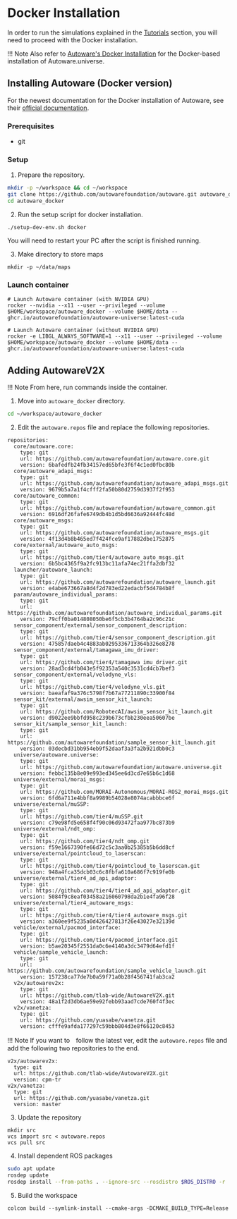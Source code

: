 # Docker Installation

In order to run the simulations explained in the [Tutorials](/tutorials) section, you will need to proceed with the Docker installation.

!!! Note
    Also refer to [Autoware's Docker Installation](https://autowarefoundation.github.io/autoware-documentation/main/installation/autoware/docker-installation/) for the Docker-based installation of Autoware.universe.

## Installing Autoware (Docker version)

For the newest documentation for the Docker installation of Autoware, see their [official documentation](https://autowarefoundation.github.io/autoware-documentation/main/installation/autoware/docker-installation/).

### Prerequisites
- git

### Setup

1. Prepare the repository.
```bash
mkdir -p ~/workspace && cd ~/workspace
git clone https://github.com/autowarefoundation/autoware.git autoware_docker
cd autoware_docker
```

2. Run the setup script for docker installation.
```
./setup-dev-env.sh docker
```
You will need to restart your PC after the script is finished running.

3. Make directory to store maps
```
mkdir -p ~/data/maps
```


### Launch container
```
# Launch Autoware container (with NVIDIA GPU)
rocker --nvidia --x11 --user --privileged --volume $HOME/workspace/autoware_docker --volume $HOME/data -- ghcr.io/autowarefoundation/autoware-universe:latest-cuda

# Launch Autoware container (without NVIDIA GPU)
rocker -e LIBGL_ALWAYS_SOFTWARE=1 --x11 --user --privileged --volume $HOME/workspace/autoware_docker --volume $HOME/data -- ghcr.io/autowarefoundation/autoware-universe:latest-cuda
```

## Adding AutowareV2X

!!! Note
    From here, run commands inside the container.

1. Move into `autoware_docker` directory.
```bash
cd ~/workspace/autoware_docker
```

2. Edit the `autoware.repos` file and replace the following repositories.
```
repositories:
  core/autoware.core:
    type: git
    url: https://github.com/autowarefoundation/autoware.core.git
    version: 6bafedfb24fb34157ed65bfe3f6f4c1ed0fbc80b
  core/autoware_adapi_msgs:
    type: git
    url: https://github.com/autowarefoundation/autoware_adapi_msgs.git
    version: 9679b5a7a1f4cfff2fa50b80d2759d3937f2f953
  core/autoware_common:
    type: git
    url: https://github.com/autowarefoundation/autoware_common.git
    version: 6916df26fafe6749db4b1d5bd6636a92444fc48d
  core/autoware_msgs:
    type: git
    url: https://github.com/autowarefoundation/autoware_msgs.git
    version: 4f13d4b8b465ed7f424fce9af17882dbe1752875
  core/external/autoware_auto_msgs:
    type: git
    url: https://github.com/tier4/autoware_auto_msgs.git
    version: 6b5bc4365f9a2fc913bc11afa74ec21ffa2dbf32
  launcher/autoware_launch:
    type: git
    url: https://github.com/autowarefoundation/autoware_launch.git
    version: e4abe673667a8d4f2d783ed22edacbf5d4784b8f
  param/autoware_individual_params:
    type: git
    url: https://github.com/autowarefoundation/autoware_individual_params.git
    version: 79cff0ba014808050be6f5cb3b4764ba2c96c21c
  sensor_component/external/sensor_component_description:
    type: git
    url: https://github.com/tier4/sensor_component_description.git
    version: 475857daeb4c4883ab0295336713364b326e8278
  sensor_component/external/tamagawa_imu_driver:
    type: git
    url: https://github.com/tier4/tamagawa_imu_driver.git
    version: 28ad3cd4fb043e5f92353a540c3531cd4cb7bef3
  sensor_component/external/velodyne_vls:
    type: git
    url: https://github.com/tier4/velodyne_vls.git
    version: baeafaf9a376c5798f7b67a77211890c33900f84
  sensor_kit/external/awsim_sensor_kit_launch:
    type: git
    url: https://github.com/RobotecAI/awsim_sensor_kit_launch.git
    version: d9022ee9bbfd958c239b673cfbb230eea50607be
  sensor_kit/sample_sensor_kit_launch:
    type: git
    url: https://github.com/autowarefoundation/sample_sensor_kit_launch.git
    version: 03decbd31bb954eb9f52daaf3a3fa2b921dbb0c3
  universe/autoware.universe:
    type: git
    url: https://github.com/autowarefoundation/autoware.universe.git
    version: febbc135b8e09e993ed345ee6d3cd7e65b6c1d68
  universe/external/morai_msgs:
    type: git
    url: https://github.com/MORAI-Autonomous/MORAI-ROS2_morai_msgs.git
    version: 6fd6a711e4bbf8a9989b54028e8074acabbbce6f
  universe/external/muSSP:
    type: git
    url: https://github.com/tier4/muSSP.git
    version: c79e98fd5e658f4f90c06d93472faa977bc873b9
  universe/external/ndt_omp:
    type: git
    url: https://github.com/tier4/ndt_omp.git
    version: f59e1667390fe66d72c5c3aa0b25385b5b6dd8cf
  universe/external/pointcloud_to_laserscan:
    type: git
    url: https://github.com/tier4/pointcloud_to_laserscan.git
    version: 948a4fca35dcb03c6c8fbfa610a686f7c919fe0b
  universe/external/tier4_ad_api_adaptor:
    type: git
    url: https://github.com/tier4/tier4_ad_api_adaptor.git
    version: 5084f9c8eaf03458a216060798da2b1e4fa96f28
  universe/external/tier4_autoware_msgs:
    type: git
    url: https://github.com/tier4/tier4_autoware_msgs.git
    version: a360ee9f5235a0d426427813f26e43027e32139d
  vehicle/external/pacmod_interface:
    type: git
    url: https://github.com/tier4/pacmod_interface.git
    version: b5ae20345f2551da0c6e4140a3dc3479d64efd1f
  vehicle/sample_vehicle_launch:
    type: git
    url: https://github.com/autowarefoundation/sample_vehicle_launch.git
    version: 157238ca77de7b0a59f71a0b28f456741fab3ca2
  v2x/autowarev2x:
    type: git
    url: https://github.com/tlab-wide/AutowareV2X.git
    version: 48a1f2d3db6ae59e92febb93aad7cde760f4f3ec
  v2x/vanetza:
    type: git
    url: https://github.com/yuasabe/vanetza.git
    version: cfffe9afda177297c59bbb804d3e8f66120c8453
```

!!! Note
    If you want to　follow the latest ver, edit the `autoware.repos` file and add the following two repositories to the end.

```
v2x/autowarev2x:
  type: git
  url: https://github.com/tlab-wide/AutowareV2X.git
  version: cpm-tr
v2x/vanetza:
  type: git
  url: https://github.com/yuasabe/vanetza.git
  version: master

```

3. Update the repository
```
mkdir src
vcs import src < autoware.repos
vcs pull src
```

4. Install dependent ROS packages
```bash
sudo apt update
rosdep update
rosdep install --from-paths . --ignore-src --rosdistro $ROS_DISTRO -r
```

5. Build the workspace
```
colcon build --symlink-install --cmake-args -DCMAKE_BUILD_TYPE=Release
```
